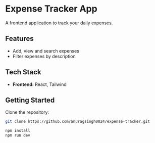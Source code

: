 # Expense Tracker App

A frontend application to track your daily expenses.

## Features
- Add, view and search expenses
- Filter expenses by description 

## Tech Stack
- **Frontend:** React, Tailwind 

## Getting Started
Clone the repository:
```bash
git clone https://github.com/anuragsingh0024/expense-tracker.git

npm install
npm run dev

